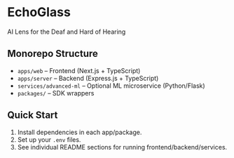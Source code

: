 # EchoGlass

AI Lens for the Deaf and Hard of Hearing

## Monorepo Structure

- `apps/web` – Frontend (Next.js + TypeScript)
- `apps/server` – Backend (Express.js + TypeScript)
- `services/advanced-ml` – Optional ML microservice (Python/Flask)
- `packages/` – SDK wrappers

## Quick Start

1. Install dependencies in each app/package.
2. Set up your `.env` files.
3. See individual README sections for running frontend/backend/services.

